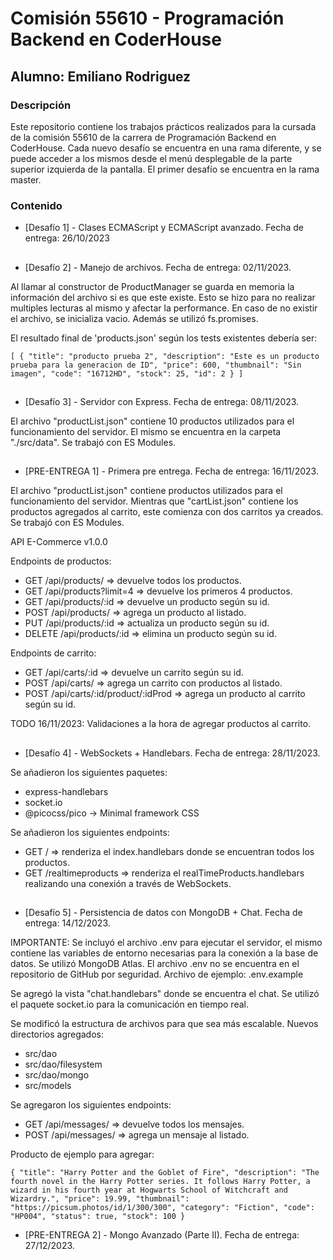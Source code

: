 # Comisión 55610 - Programación Backend en CoderHouse

## Alumno: Emiliano Rodriguez

### Descripción

Este repositorio contiene los trabajos prácticos realizados para la cursada de la comisión 55610 de la carrera de Programación Backend en CoderHouse.
Cada nuevo desafío se encuentra en una rama diferente, y se puede acceder a los mismos desde el menú desplegable de la parte superior izquierda de la pantalla. El primer desafío se encuentra en la rama master.

### Contenido

- [Desafío 1] - Clases ECMAScript y ECMAScript avanzado. Fecha de entrega: 26/10/2023

##

- [Desafío 2] - Manejo de archivos. Fecha de entrega: 02/11/2023.

Al llamar al constructor de ProductManager se guarda en memoria la información del archivo si es que este existe. Esto se hizo para no realizar multiples lecturas al mismo y afectar la performance. En caso de no existir el archivo, se inicializa vacio. Además se utilizó fs.promises.

El resultado final de 'products.json' según los tests existentes debería ser:

`[
	{
		"title": "producto prueba 2",
		"description": "Este es un producto prueba para la generacion de ID",
		"price": 600,
		"thumbnail": "Sin imagen",
		"code": "16712HD",
		"stock": 25,
		"id": 2
	}
]`

##

- [Desafío 3] - Servidor con Express. Fecha de entrega: 08/11/2023.

El archivo "productList.json" contiene 10 productos utilizados para el funcionamiento del servidor. El mismo se encuentra en la carpeta "./src/data". Se trabajó con ES Modules.

##

- [PRE-ENTREGA 1] - Primera pre entrega. Fecha de entrega: 16/11/2023.

El archivo "productList.json" contiene productos utilizados para el funcionamiento del servidor. Mientras que "cartList.json" contiene los productos agregados al carrito, este comienza con dos carritos ya creados. Se trabajó con ES Modules.

API E-Commerce v1.0.0

Endpoints de productos:

- GET /api/products/ => devuelve todos los productos.
- GET /api/products?limit=4 => devuelve los primeros 4 productos.
- GET /api/products/:id => devuelve un producto según su id.
- POST /api/products/ => agrega un producto al listado.
- PUT /api/products/:id => actualiza un producto según su id.
- DELETE /api/products/:id => elimina un producto según su id.

Endpoints de carrito:

- GET /api/carts/:id => devuelve un carrito según su id.
- POST /api/carts/ => agrega un carrito con productos al listado.
- POST /api/carts/:id/product/:idProd => agrega un producto al carrito según su id.

TODO 16/11/2023: Validaciones a la hora de agregar productos al carrito.

##

- [Desafío 4] - WebSockets + Handlebars. Fecha de entrega: 28/11/2023.

Se añadieron los siguientes paquetes:

- express-handlebars
- socket.io
- @picocss/pico -> Minimal framework CSS

Se añadieron los siguientes endpoints:

- GET / => renderiza el index.handlebars donde se encuentran todos los productos.
- GET /realtimeproducts => renderiza el realTimeProducts.handlebars realizando una conexión a través de WebSockets.

##

- [Desafío 5] - Persistencia de datos con MongoDB + Chat. Fecha de entrega: 14/12/2023.

IMPORTANTE: Se incluyó el archivo .env para ejecutar el servidor, el mismo contiene las variables de entorno necesarias para la conexión a la base de datos. Se utilizó MongoDB Atlas. El archivo .env no se encuentra en el repositorio de GitHub por seguridad.
Archivo de ejemplo: .env.example

Se agregó la vista "chat.handlebars" donde se encuentra el chat. Se utilizó el paquete socket.io para la comunicación en tiempo real.

Se modificó la estructura de archivos para que sea más escalable. Nuevos directorios agregados:

- src/dao
- src/dao/filesystem
- src/dao/mongo
- src/models

Se agregaron los siguientes endpoints:

- GET /api/messages/ => devuelve todos los mensajes.
- POST /api/messages/ => agrega un mensaje al listado.

Producto de ejemplo para agregar:

`{
	"title": "Harry Potter and the Goblet of Fire",
	"description": "The fourth novel in the Harry Potter series. It follows Harry Potter, a wizard in his fourth year at Hogwarts School of Witchcraft and Wizardry.",
	"price": 19.99,
	"thumbnail": "https://picsum.photos/id/1/300/300",
	"category": "Fiction",
	"code": "HP004",
	"status": true,
	"stock": 100
}`

- [PRE-ENTREGA 2] - Mongo Avanzado (Parte II). Fecha de entrega: 27/12/2023.
